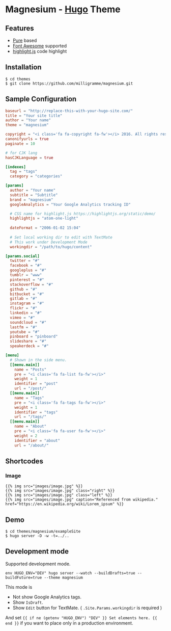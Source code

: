 # Magnesium - [Hugo](//gohugo.io) Theme

## Features

- [Pure](http://purecss.io/) based
- [Font Awesome](http://fontawesome.io/) supported
- [highlight\.js](https://highlightjs.org/) code highlight


## Installation

```
$ cd themes
$ git clone https://github.com/milligramme/magnesium.git
```

## Sample Configuration

```toml
baseurl = "http://replace-this-with-your-hugo-site.com/"
title = "Your site title"
author = "Your name"
theme = "magnesium"

copyright = "<i class='fa fa-copyright fa-fw'></i> 2016. All rights reserved."
canonifyurls = true
paginate = 10

# for CJK lang
hasCJKLanguage = true

[indexes]
  tag = "tags"
  category = "categories"

[params]
  author = "Your name"
  subtitle = "Subtitle"
  brand = "magnesium"
  googleAnalytics = "Your Google Analytics tracking ID"

  # CSS name for highlight.js https://highlightjs.org/static/demo/
  highlightjs = "atom-one-light"
  
  dateFormat = "2006-01-02 15:04"
  
  # Set local working dir to edit with TextMate
  # This work under Development Mode
  workingdir = "/path/to/hugo/content"

[params.social]
  twitter = "#"
  facebook = "#"
  googleplus = "#"
  tumblr = "www"
  pinterest = "#"
  stackoverflow = "#"
  github = "#"
  bitbucket = "#"
  gitlab = "#"
  instagram = "#"
  flickr = "#"
  linkedin = "#"
  vimeo = "#"
  soundcloud = "#"
  lastfm = "#"
  youtube = "#"
  pinboard = "pinboard"
  slideshare = "#"
  speakerdeck = "#"

[menu]
  # Shown in the side menu.
  [[menu.main]]
    name = "Posts"
    pre = "<i class='fa fa-list fa-fw'></i>"
    weight = 1
    identifier = "post"
    url = "/post/"
  [[menu.main]]
    name = "Tags"
    pre = "<i class='fa fa-tags fa-fw'></i>"
    weight = 1
    identifier = "tags"
    url = "/tags/"
  [[menu.main]]
    name = "About"
    pre = "<i class='fa fa-user fa-fw'></i>"
    weight = 2
    identifier = "about"
    url = "/about/"

```


## Shortcodes

### Image

```
{{% img src="images/image.jpg" %}}
{{% img src="images/image.jpg" class="right" %}}
{{% img src="images/image.jpg" class="left" %}}
{{% img src="images/image.jpg" caption="Referenced from wikipedia." href="https://en.wikipedia.org/wiki/Lorem_ipsum" %}}
```

## Demo

```
$ cd themes/magnesium/exampleSite
$ hugo server -D -w -t=../..
```

## Development mode

Supported development mode.

```
env HUGO_ENV="DEV" hugo server --watch --buildDrafts=true --buildFuture=true --theme magnesium
```

This mode is

* Not show Google Analytics tags.
* Show `IsDraft`.
* Show `Edit` button for TextMate. ( `.Site.Params.workingdir` is required )

And set `{{ if ne (getenv "HUGO_ENV") "DEV" }} Set elements here. {{ end }}` if you want to place only in a production environment.
